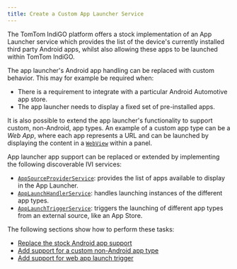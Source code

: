```yaml
---
title: Create a Custom App Launcher Service
---
```


The TomTom IndiGO platform offers a stock implementation of an App Launcher service which provides
the list of the device's currently installed third party Android apps, whilst also allowing these
apps to be launched within TomTom IndiGO.

The app launcher's Android app handling can be replaced with custom behavior. This may for example
be required when:

- There is a requirement to integrate with a particular Android Automotive app store.
- The app launcher needs to display a fixed set of pre-installed apps.

It is also possible to extend the app launcher's functionality to support custom, non-Android, app
types. An example of a custom app type can be a _Web App_, where each app represents a URL and can
be launched by displaying the content in a
[`WebView`](https://developer.android.com/reference/android/webkit/WebView) within a panel.

App launcher app support can be replaced or extended by implementing the following discoverable IVI
services:

- [`AppSourceProviderService`](TTIVI_INDIGO_API): provides the list of apps available to display in
  the App Launcher.
- [`AppLaunchHandlerService`](TTIVI_INDIGO_API): handles launching instances of the different app
  types.
- [`AppLaunchTriggerService`](TTIVI_INDIGO_API): triggers the launching of different app types
  from an external source, like an App Store.

The following sections show how to perform these tasks:
- [Replace the stock Android app support](/tomtom-indigo/documentation/tutorials-and-examples/app-launcher/replace-the-stock-android-app-support)
- [Add support for a custom non-Android app type](/tomtom-indigo/documentation/tutorials-and-examples/app-launcher/add-support-for-a-custom-non-android-app-type)
- [Add support for web app launch trigger](/tomtom-indigo/documentation/tutorials-and-examples/app-launcher/add-support-for-web-app-launch-trigger)



